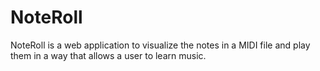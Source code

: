 # NoteRoll
NoteRoll is a web application to visualize the notes in a MIDI file and play them in a way that allows a user to learn music.
